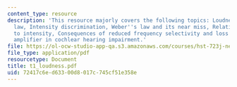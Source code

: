 ```yaml
---
content_type: resource
description: 'This resource majorly covers the following topics: Loudness, Stevens''
  law, Intensity discrimination, Weber''s law and its near miss, Relation of loudness
  to intensity, Consequences of reduced frequency selectivity and loss of cochlear
  amplifier in cochlear hearing impairment.'
file: https://ol-ocw-studio-app-qa.s3.amazonaws.com/courses/hst-723j-neural-coding-and-perception-of-sound-spring-2005/72417c6ed63300d8017c745cf51e358e_t1_loudness.pdf
file_type: application/pdf
resourcetype: Document
title: t1_loudness.pdf
uid: 72417c6e-d633-00d8-017c-745cf51e358e
---
```


